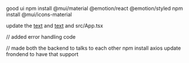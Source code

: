 good ui
npm install @mui/material @emotion/react @emotion/styled
npm install @mui/icons-material

update the [text](frontend/src/components/ProductList.tsx)
and [text](frontend/src/components/UserList.tsx)
and src/App.tsx

// added error handling code

// made both the backend to talks to each other
npm install axios
update frondend to have that support